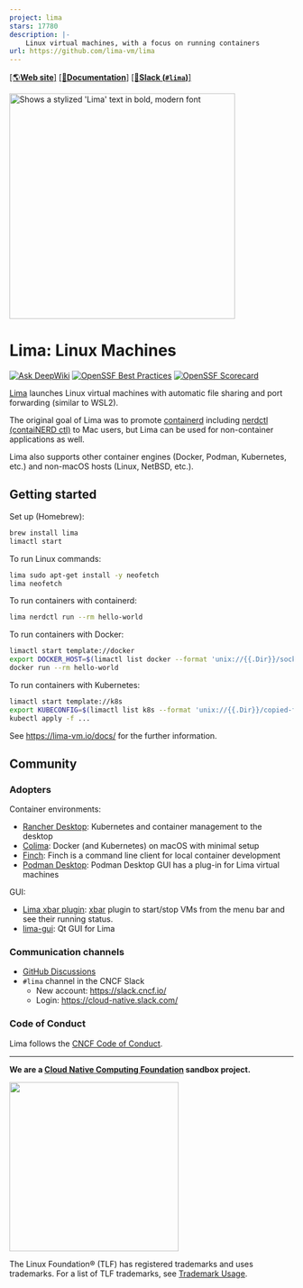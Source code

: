 ```yaml
---
project: lima
stars: 17780
description: |-
    Linux virtual machines, with a focus on running containers
url: https://github.com/lima-vm/lima
---
```


[[🌎**Web site**]](https://lima-vm.io/)
[[📖**Documentation**]](https://lima-vm.io/docs/)
[[👤**Slack (`#lima`)**]](https://slack.cncf.io)

<picture>
  <source media="(prefers-color-scheme: dark)" srcset="website/static/images/logo-dark.svg">
  <img alt="Shows a stylized 'Lima' text in bold, modern font" src="website/static/images/logo.svg" width=400 />
</picture>

# Lima: Linux Machines

[![Ask DeepWiki](https://deepwiki.com/badge.svg)](https://deepwiki.com/lima-vm/lima)
[![OpenSSF Best Practices](https://www.bestpractices.dev/projects/6505/badge)](https://www.bestpractices.dev/projects/6505)
[![OpenSSF Scorecard](https://api.scorecard.dev/projects/github.com/lima-vm/lima/badge)](https://scorecard.dev/viewer/?uri=github.com/lima-vm/lima)

[Lima](https://lima-vm.io/) launches Linux virtual machines with automatic file sharing and port forwarding (similar to WSL2).

The original goal of Lima was to promote [containerd](https://containerd.io) including [nerdctl (contaiNERD ctl)](https://github.com/containerd/nerdctl)
to Mac users, but Lima can be used for non-container applications as well.

Lima also supports other container engines (Docker, Podman, Kubernetes, etc.) and non-macOS hosts (Linux, NetBSD, etc.).

## Getting started
Set up (Homebrew):
```bash
brew install lima
limactl start
```

To run Linux commands:
```bash
lima sudo apt-get install -y neofetch
lima neofetch
```

To run containers with containerd:
```bash
lima nerdctl run --rm hello-world
```

To run containers with Docker:
```bash
limactl start template://docker
export DOCKER_HOST=$(limactl list docker --format 'unix://{{.Dir}}/sock/docker.sock')
docker run --rm hello-world
```

To run containers with Kubernetes:
```bash
limactl start template://k8s
export KUBECONFIG=$(limactl list k8s --format 'unix://{{.Dir}}/copied-from-guest/kubeconfig.yaml')
kubectl apply -f ...
```

See <https://lima-vm.io/docs/> for the further information.

## Community
### Adopters

Container environments:
- [Rancher Desktop](https://rancherdesktop.io/): Kubernetes and container management to the desktop
- [Colima](https://github.com/abiosoft/colima): Docker (and Kubernetes) on macOS with minimal setup
- [Finch](https://github.com/runfinch/finch): Finch is a command line client for local container development
- [Podman Desktop](https://podman-desktop.io/): Podman Desktop GUI has a plug-in for Lima virtual machines

GUI:
- [Lima xbar plugin](https://github.com/unixorn/lima-xbar-plugin): [xbar](https://xbarapp.com/) plugin to start/stop VMs from the menu bar and see their running status.
- [lima-gui](https://github.com/afbjorklund/lima-gui): Qt GUI for Lima

### Communication channels
- [GitHub Discussions](https://github.com/lima-vm/lima/discussions)
- `#lima` channel in the CNCF Slack
  - New account: <https://slack.cncf.io/>
  - Login: <https://cloud-native.slack.com/>

### Code of Conduct
Lima follows the [CNCF Code of Conduct](https://github.com/cncf/foundation/blob/main/code-of-conduct.md).

- - -
**We are a [Cloud Native Computing Foundation](https://cncf.io/) sandbox project.**

<picture>
  <source media="(prefers-color-scheme: dark)" srcset="https://www.cncf.io/wp-content/uploads/2022/07/cncf-white-logo.svg">
  <img src="https://www.cncf.io/wp-content/uploads/2022/07/cncf-color-bg.svg" width=300 />
</picture>

The Linux Foundation® (TLF) has registered trademarks and uses trademarks. For a list of TLF trademarks, see [Trademark Usage](https://www.linuxfoundation.org/legal/trademark-usage).

